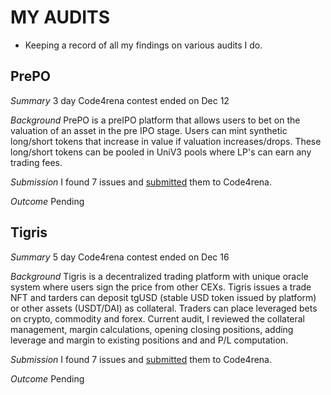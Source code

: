 # MY AUDITS

- Keeping a record of all my findings on various audits I do.

## PrePO

_Summary_
3 day Code4rena contest ended on Dec 12

_Background_
PrePO is a preIPO platform that allows users to bet on the valuation of an asset in the pre IPO stage. Users can mint synthetic long/short tokens that increase in value if valuation increases/drops. These long/short tokens can be pooled in UniV3 pools where LP's can earn any trading fees.

_Submission_
I found 7 issues and [submitted](./code4rena/prePO/findings.md) them to Code4rena.

_Outcome_
Pending

## Tigris

_Summary_
5 day Code4rena contest ended on Dec 16

_Background_
Tigris is a decentralized trading platform with unique oracle system where users sign the price from other CEXs. Tigris issues a trade NFT and tarders can deposit tgUSD (stable USD token issued by platform) or other assets (USDT/DAI) as collateral. Traders can place leveraged bets on crypto, commodity and forex. Current audit, I reviewed the collateral management, margin calculations, opening closing positions, adding leverage and margin to existing positions and and P/L computation.

_Submission_
I found 7 issues and [submitted](./code4rena/Tigris/findings.md) them to Code4rena.

_Outcome_
Pending
